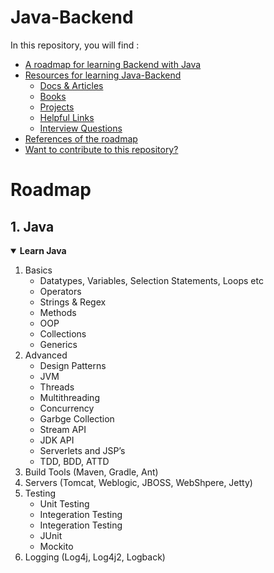 # Java-Backend 

In this repository, you will find :
  - [A roadmap for learning Backend with Java](#roadmap)
  - [Resources for learning Java-Backend](#resources-for-learning-java-backend)
    - [Docs & Articles](https://github.com/Abanoub-Asaad/Java-Backend#docs--articles)
    - [Books](https://github.com/Abanoub-Asaad/Java-Backend#books)
    - [Projects](https://github.com/Abanoub-Asaad/Java-Backend#projects)
    - [Helpful Links](https://github.com/Abanoub-Asaad/Java-Backend#helpful-links)
    - [Interview Questions](https://github.com/Abanoub-Asaad/Java-Backend#interview-questions)
  - [References of the roadmap](#references-of-the-roadmap)
  - [Want to contribute to this repository?](#contribution)

  # Roadmap
## 1. Java
<details open>
<summary> <b>Learn Java</b> </summary>
  <ol>
    <li>
      <a> Basics </a>
      <ul>
        <li><a> Datatypes, Variables, Selection Statements, Loops etc </a></li>
        <li><a> Operators </a></li>
        <li><a> Strings & Regex </a></li>
        <li><a> Methods </a></li>
        <li><a> OOP </a></li>
        <li><a> Collections </a></li>
        <li><a> Generics </a></li>
      </ul>
    </li>
    <li>
      <a> Advanced </a>
      <ul>
        <li><a> Design Patterns </a></li>
        <li><a> JVM </a></li>
        <li><a> Threads </a></li>
        <li><a> Multithreading </a></li>
        <li><a> Concurrency </a></li>
        <li><a> Garbge Collection </a></li>
        <li><a> Stream API </a></li>
        <li><a> JDK API </a></li>
        <li><a> Serverlets and JSP’s </a></li>
        <li><a> TDD, BDD, ATTD </a></li>
      </ul>
    </li>
    <li><a> Build Tools (Maven, Gradle, Ant) </a></li>
    <li><a> Servers (Tomcat, Weblogic, JBOSS, WebShpere, Jetty) </a></li>
    <li>
      <a> Testing </a>
      <ul>
        <li><a> Unit Testing </a></li>
        <li><a> Integeration Testing </a></li>
        <li><a> Integeration Testing </a></li>
        <li><a> JUnit </a></li>
        <li><a> Mockito </a></li>
      </ul>
    </li>
    <li><a> Logging (Log4j, Log4j2, Logback) </a></li>
  </ol>
</details>

